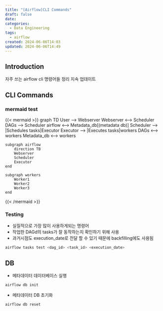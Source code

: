 ```yaml
---
title: "[Airflow]CLI Commands"
draft: false 
date: 
categories:
  - Data Engineering
tags:
  - airflow
created: 2024-06-06T14:03
updated: 2024-06-06T14:49
---
```


<!--

이미지 넣는법

![](images/02_de/이미지경로.png)

* Upgrade the metadatabase (Latest schemas, values, ...)

```bash
airflow db upgrade
```
-->

## Introduction

자주 쓰는 airflow cli 명령어들 정리
지속 업데이트

## CLI Commands


### mermaid test

{{< mermaid >}}
graph TD
    User --> Webserver
    Webserver <--> Scheduler
    DAGs -->  Scheduler
    airflow <--> Metadata_db[(metadata db)]
    Scheduler --> |Schedules tasks|Executor
    Executor --> |Executes tasks|workers
    DAGs <--> workers
    Metadata_db <--> workers

    subgraph airflow
        direction TB
        Webserver
        Scheduler
        Executor
    end

    subgraph workers
        Worker1
        Worker2
        Worker3
    end
{{< /mermaid >}}

### Testing

- 실질적으로 가장 많이 사용하게되는 명령어
- 작업한 DAGd의 tasks가 잘 동작하는지 확인하기 위해 사용
- 과거시점도 execution_date로 전달 할 수 있기 때문에 backfilling에도 사용됨

```bash
airflow tasks test <dag_id> <task_id> <execution_date>
```

## DB

* 메타데이터 데이터베이스 실행

```bash
airflow db init
```

- 메타데이터 DB 초기화

```bash
airflow db reset
```

